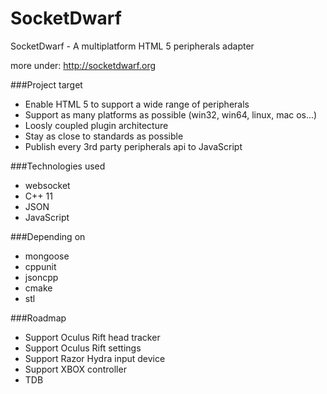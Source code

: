 SocketDwarf
===========

SocketDwarf - A multiplatform HTML 5 peripherals adapter

more under: http://socketdwarf.org

###Project target
* Enable HTML 5 to support a wide range of peripherals
* Support as many platforms as possible (win32, win64, linux, mac os...)
* Loosly coupled plugin architecture
* Stay as close to standards as possible
* Publish every 3rd party peripherals api to JavaScript

###Technologies used
* websocket
* C++ 11
* JSON
* JavaScript

###Depending on
* mongoose
* cppunit
* jsoncpp
* cmake
* stl

###Roadmap
* Support Oculus Rift head tracker
* Support Oculus Rift settings
* Support Razor Hydra input device
* Support XBOX controller
* TDB
